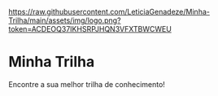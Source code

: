 
 
 https://raw.githubusercontent.com/LeticiaGenadeze/Minha-Trilha/main/assets/img/logo.png?token=ACDEOQ37IKHSRPJHQN3VFXTBWCWEU


# Minha Trilha
 Encontre a sua melhor trilha de conhecimento!
